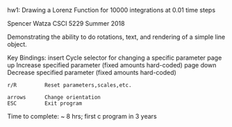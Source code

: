 hw1: Drawing a Lorenz Function for 10000 integrations at 0.01 time steps

Spencer Watza
CSCI 5229 Summer 2018

Demonstrating the ability to do rotations, text, and rendering of a simple line
object. 

Key Bindings:
	insert		Cycle selector for changing a specific parameter
	page up		Increase specified parameter (fixed amounts hard-coded)
	page down	Decrease specified parameter (fixed amounts hard-coded)
	
	r/R			Reset parameters,scales,etc.
	
	arrows		Change orientation 
	ESC			Exit program 
	
	
Time to complete: 
~ 8 hrs; first c program in 3 years